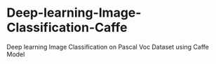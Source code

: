 # Deep-learning-Image-Classification-Caffe
Deep learning Image Classification on Pascal Voc Dataset using Caffe Model
